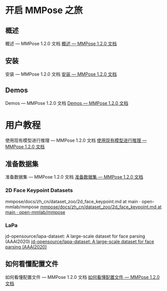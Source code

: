 # 开启 MMPose 之旅


## 概述

概述 — MMPose 1.2.0 文档
[概述 — MMPose 1.2.0 文档](https://mmpose.readthedocs.io/zh-cn/latest/overview.html)

## 安装 
安装 — MMPose 1.2.0 文档
[安装 — MMPose 1.2.0 文档](https://mmpose.readthedocs.io/zh-cn/latest/installation.html)



## Demos



Demos — MMPose 1.2.0 文档
[Demos — MMPose 1.2.0 文档](https://mmpose.readthedocs.io/zh-cn/latest/demos.html#face-keypoint-estimation)



# 用户教程

使用现有模型进行推理 — MMPose 1.2.0 文档
[使用现有模型进行推理 — MMPose 1.2.0 文档](https://mmpose.readthedocs.io/zh-cn/latest/user_guides/inference.html#)



## 准备数据集



准备数据集 — MMPose 1.2.0 文档
[准备数据集 — MMPose 1.2.0 文档](https://mmpose.readthedocs.io/zh-cn/latest/user_guides/prepare_datasets.html#)





### 2D Face Keypoint Datasets

mmpose/docs/zh_cn/dataset_zoo/2d_face_keypoint.md at main · open-mmlab/mmpose
[mmpose/docs/zh_cn/dataset_zoo/2d_face_keypoint.md at main · open-mmlab/mmpose](https://github.com/open-mmlab/mmpose/blob/main/docs/zh_cn/dataset_zoo/2d_face_keypoint.md)



### LaPa

jd-opensource/lapa-dataset: A large-scale dataset for face parsing (AAAI2020)
[jd-opensource/lapa-dataset: A large-scale dataset for face parsing (AAAI2020)](https://github.com/jd-opensource/lapa-dataset)



## 如何看懂配置文件



如何看懂配置文件 — MMPose 1.2.0 文档
[如何看懂配置文件 — MMPose 1.2.0 文档](https://mmpose.readthedocs.io/zh-cn/latest/user_guides/configs.html)
